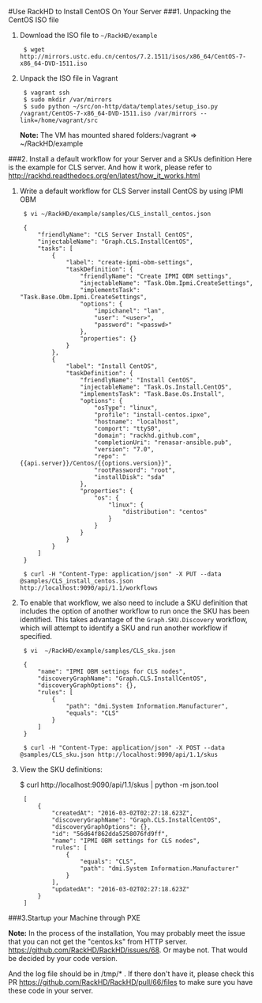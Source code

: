 #Use RackHD to Install CentOS On Your Server
###1. Unpacking the CentOS ISO file
1. Download the ISO file to `~/RackHD/example`

		$ wget http://mirrors.ustc.edu.cn/centos/7.2.1511/isos/x86_64/CentOS-7-x86_64-DVD-1511.iso
2. Unpack the ISO file in Vagrant

		$ vagrant ssh
		$ sudo mkdir /var/mirrors
		$ sudo python ~/src/on-http/data/templates/setup_iso.py /vagrant/CentOS-7-x86_64-DVD-1511.iso /var/mirrors --link=/home/vagrant/src
	**Note:** The VM has mounted shared folders:/vagrant => ~/RackHD/example

###2. Install a default workflow for your Server and a SKUs definition
Here is the example for CLS server. And how it work, please refer to http://rackhd.readthedocs.org/en/latest/how_it_works.html

1. Write a default workflow for CLS Server install CentOS by using IPMI OBM

		$ vi ~/RackHD/example/samples/CLS_install_centos.json

		{
		    "friendlyName": "CLS Server Install CentOS",
		    "injectableName": "Graph.CLS.InstallCentOS",
		    "tasks": [
		        {
		            "label": "create-ipmi-obm-settings",
		            "taskDefinition": {
		                "friendlyName": "Create IPMI OBM settings",
		                "injectableName": "Task.Obm.Ipmi.CreateSettings",
		                "implementsTask": "Task.Base.Obm.Ipmi.CreateSettings",
		                "options": {
		                    "impichanel": "lan",
		                    "user": "<user>",
		                    "password": "<passwd>"
		                },
		                "properties": {}
		            }
		        },
		        {
		            "label": "Install CentOS",
		            "taskDefinition": {
		                "friendlyName": "Install CentOS",
		                "injectableName": "Task.Os.Install.CentOS",
		                "implementsTask": "Task.Base.Os.Install",
		                "options": {
		                    "osType": "linux",
		                    "profile": "install-centos.ipxe",
		                    "hostname": "localhost",
		                    "comport": "ttyS0",
		                    "domain": "rackhd.github.com",
		                    "completionUri": "renasar-ansible.pub",
		                    "version": "7.0",
		                    "repo": "{{api.server}}/Centos/{{options.version}}",
		                    "rootPassword": "root",
		                    "installDisk": "sda"
		                },
		                "properties": {
		                    "os": {
		                        "linux": {
		                            "distribution": "centos"
		                        }
		                    }
		                }
		            }
		        }
		    ]
		}
 
		$ curl -H "Content-Type: application/json" -X PUT --data @samples/CLS_install_centos.json http://localhost:9090/api/1.1/workflows
2. To enable that workflow, we also need to include a SKU definition that includes the option of another workflow to run once the SKU has been identified. This takes advantage of the `Graph.SKU.Discovery` workflow, which will attempt to identify a SKU and run another workflow if specified.

		$ vi  ~/RackHD/example/samples/CLS_sku.json

		{
		    "name": "IPMI OBM settings for CLS nodes",
		    "discoveryGraphName": "Graph.CLS.InstallCentOS",
		    "discoveryGraphOptions": {},
		    "rules": [
		        {
		            "path": "dmi.System Information.Manufacturer",
		            "equals": "CLS"
		        }
		    ]
		}
		
		$ curl -H "Content-Type: application/json" -X POST --data @samples/CLS_sku.json http://localhost:9090/api/1.1/skus
3. View the SKU definitions:

	$ curl http://localhost:9090/api/1.1/skus | python -m json.tool

		[
			{
		        "createdAt": "2016-03-02T02:27:18.623Z",
		        "discoveryGraphName": "Graph.CLS.InstallCentOS",
		        "discoveryGraphOptions": {},
		        "id": "56d64f862dda5258076fd9ff",
		        "name": "IPMI OBM settings for CLS nodes",
		        "rules": [
		            {
		                "equals": "CLS",
		                "path": "dmi.System Information.Manufacturer"
		            }
		        ],
		        "updatedAt": "2016-03-02T02:27:18.623Z"
		    }
		]

###3.Startup your Machine through PXE 

**Note:** In the process of the installation, You may probably meet the issue that you can not get the "centos.ks" from HTTP server. https://github.com/RackHD/RackHD/issues/68. Or maybe not. That would be decided by your code version. 

And the log file should be in /tmp/* . If there don't have it, please check this PR https://github.com/RackHD/RackHD/pull/66/files to make sure you have these code in your server. 
